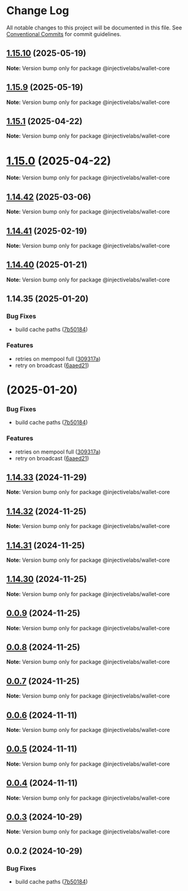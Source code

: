 # Change Log

All notable changes to this project will be documented in this file.
See [Conventional Commits](https://conventionalcommits.org) for commit guidelines.

## [1.15.10](https://github.com/InjectiveLabs/injective-ts/compare/@injectivelabs/wallet-core@1.15.9...@injectivelabs/wallet-core@1.15.10) (2025-05-19)

**Note:** Version bump only for package @injectivelabs/wallet-core

## [1.15.9](https://github.com/InjectiveLabs/injective-ts/compare/@injectivelabs/wallet-core@1.15.8...@injectivelabs/wallet-core@1.15.9) (2025-05-19)

**Note:** Version bump only for package @injectivelabs/wallet-core

## [1.15.1](https://github.com/InjectiveLabs/injective-ts/compare/@injectivelabs/wallet-core@1.15.0...@injectivelabs/wallet-core@1.15.1) (2025-04-22)

**Note:** Version bump only for package @injectivelabs/wallet-core

# [1.15.0](https://github.com/InjectiveLabs/injective-ts/compare/@injectivelabs/wallet-core@1.14.57...@injectivelabs/wallet-core@1.15.0) (2025-04-22)

**Note:** Version bump only for package @injectivelabs/wallet-core

## [1.14.42](https://github.com/InjectiveLabs/injective-ts/compare/@injectivelabs/wallet-core@1.14.41-alpha.19...@injectivelabs/wallet-core@1.14.42) (2025-03-06)

**Note:** Version bump only for package @injectivelabs/wallet-core

## [1.14.41](https://github.com/InjectiveLabs/injective-ts/compare/@injectivelabs/wallet-core@1.14.41-beta.15...@injectivelabs/wallet-core@1.14.41) (2025-02-19)

**Note:** Version bump only for package @injectivelabs/wallet-core

## [1.14.40](https://github.com/InjectiveLabs/injective-ts/compare/v1.14.35...v1.14.40) (2025-01-21)

**Note:** Version bump only for package @injectivelabs/wallet-core

## 1.14.35 (2025-01-20)

### Bug Fixes

- build cache paths ([7b50184](https://github.com/InjectiveLabs/injective-ts/commit/7b5018431d970bfb00d022878fbf7994e4878e72))

### Features

- retries on mempool full ([309317a](https://github.com/InjectiveLabs/injective-ts/commit/309317a4be674c0538474ed5cac49b007b764e7d))
- retry on broadcast ([6aaed21](https://github.com/InjectiveLabs/injective-ts/commit/6aaed216e433260f0e2b5683d52b364bf8824db1))

# (2025-01-20)

### Bug Fixes

- build cache paths ([7b50184](https://github.com/InjectiveLabs/injective-ts/commit/7b5018431d970bfb00d022878fbf7994e4878e72))

### Features

- retries on mempool full ([309317a](https://github.com/InjectiveLabs/injective-ts/commit/309317a4be674c0538474ed5cac49b007b764e7d))
- retry on broadcast ([6aaed21](https://github.com/InjectiveLabs/injective-ts/commit/6aaed216e433260f0e2b5683d52b364bf8824db1))

## [1.14.33](https://github.com/InjectiveLabs/injective-ts/compare/@injectivelabs/wallet-core@1.14.33-beta.4...@injectivelabs/wallet-core@1.14.33) (2024-11-29)

**Note:** Version bump only for package @injectivelabs/wallet-core

## [1.14.32](https://github.com/InjectiveLabs/injective-ts/compare/@injectivelabs/wallet-core@1.14.31...@injectivelabs/wallet-core@1.14.32) (2024-11-25)

**Note:** Version bump only for package @injectivelabs/wallet-core

## [1.14.31](https://github.com/InjectiveLabs/injective-ts/compare/@injectivelabs/wallet-core@1.14.30...@injectivelabs/wallet-core@1.14.31) (2024-11-25)

**Note:** Version bump only for package @injectivelabs/wallet-core

## [1.14.30](https://github.com/InjectiveLabs/injective-ts/compare/@injectivelabs/wallet-core@0.0.9...@injectivelabs/wallet-core@1.14.30) (2024-11-25)

**Note:** Version bump only for package @injectivelabs/wallet-core

## [0.0.9](https://github.com/InjectiveLabs/injective-ts/compare/@injectivelabs/wallet-core@0.0.8...@injectivelabs/wallet-core@0.0.9) (2024-11-25)

**Note:** Version bump only for package @injectivelabs/wallet-core

## [0.0.8](https://github.com/InjectiveLabs/injective-ts/compare/@injectivelabs/wallet-core@0.0.7...@injectivelabs/wallet-core@0.0.8) (2024-11-25)

**Note:** Version bump only for package @injectivelabs/wallet-core

## [0.0.7](https://github.com/InjectiveLabs/injective-ts/compare/@injectivelabs/wallet-core@0.0.7-beta.5...@injectivelabs/wallet-core@0.0.7) (2024-11-25)

**Note:** Version bump only for package @injectivelabs/wallet-core

## [0.0.6](https://github.com/InjectiveLabs/injective-ts/compare/@injectivelabs/wallet-core@0.0.5...@injectivelabs/wallet-core@0.0.6) (2024-11-11)

**Note:** Version bump only for package @injectivelabs/wallet-core

## [0.0.5](https://github.com/InjectiveLabs/injective-ts/compare/@injectivelabs/wallet-core@0.0.4...@injectivelabs/wallet-core@0.0.5) (2024-11-11)

**Note:** Version bump only for package @injectivelabs/wallet-core

## [0.0.4](https://github.com/InjectiveLabs/injective-ts/compare/@injectivelabs/wallet-core@0.0.4-beta.7...@injectivelabs/wallet-core@0.0.4) (2024-11-11)

**Note:** Version bump only for package @injectivelabs/wallet-core

## [0.0.3](https://github.com/InjectiveLabs/injective-ts/compare/@injectivelabs/wallet-core@0.0.3-beta.0...@injectivelabs/wallet-core@0.0.3) (2024-10-29)

**Note:** Version bump only for package @injectivelabs/wallet-core

## 0.0.2 (2024-10-29)

### Bug Fixes

- build cache paths ([7b50184](https://github.com/InjectiveLabs/injective-ts/commit/7b5018431d970bfb00d022878fbf7994e4878e72))
